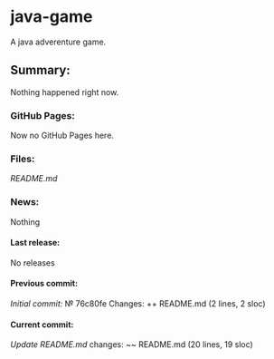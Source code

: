 # java-game
A java adverenture game.

## Summary:
Nothing happened right now.
### GitHub Pages:
Now no GitHub Pages here.
### Files:
_README.md_
### News:
Nothing

#### Last release:
No releases
#### Previous commit:
*Initial commit:*
№ 76c80fe
Changes:
++ README.md (2 lines, 2 sloc)
#### Current commit:
*Update README.md* changes:
~~ README.md (20 lines, 19 sloc)